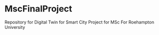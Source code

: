 # MscFinalProject
Repository for Digital Twin for Smart City Project for MSc For Roehampton University
